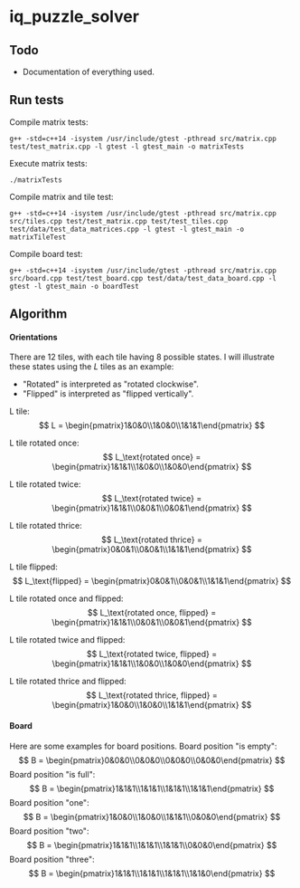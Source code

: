 # iq_puzzle_solver
## Todo
- Documentation of everything used.

## Run tests
Compile matrix tests:
```shell
g++ -std=c++14 -isystem /usr/include/gtest -pthread src/matrix.cpp test/test_matrix.cpp -l gtest -l gtest_main -o matrixTests
```
Execute matrix tests:
```shell
./matrixTests
```

Compile matrix and tile test:
```shell
g++ -std=c++14 -isystem /usr/include/gtest -pthread src/matrix.cpp src/tiles.cpp test/test_matrix.cpp test/test_tiles.cpp test/data/test_data_matrices.cpp -l gtest -l gtest_main -o matrixTileTest
```

Compile board test:
```shell
g++ -std=c++14 -isystem /usr/include/gtest -pthread src/matrix.cpp src/board.cpp test/test_board.cpp test/data/test_data_board.cpp -l gtest -l gtest_main -o boardTest
```

## Algorithm
#### Orientations
There are 12 tiles, with each tile having 8 possible states. I will illustrate these states using the $L$ tiles as an example:

- "Rotated" is interpreted as "rotated clockwise".
- "Flipped" is interpreted as "flipped vertically".

L tile:
$$
L = \begin{pmatrix}1&0&0\\1&0&0\\1&1&1\end{pmatrix}
$$

L tile rotated once:
$$
L_\text{rotated once} = \begin{pmatrix}1&1&1\\1&0&0\\1&0&0\end{pmatrix}
$$

L tile rotated twice:
$$
L_\text{rotated twice} = \begin{pmatrix}1&1&1\\0&0&1\\0&0&1\end{pmatrix}
$$

L tile rotated thrice:
$$
L_\text{rotated thrice} = \begin{pmatrix}0&0&1\\0&0&1\\1&1&1\end{pmatrix}
$$

L tile flipped:
$$
L_\text{flipped} = \begin{pmatrix}0&0&1\\0&0&1\\1&1&1\end{pmatrix}
$$

L tile rotated once and flipped:
$$
L_\text{rotated once, flipped} = \begin{pmatrix}1&1&1\\0&0&1\\0&0&1\end{pmatrix}
$$

L tile rotated twice and flipped:
$$
L_\text{rotated twice, flipped} = \begin{pmatrix}1&1&1\\1&0&0\\1&0&0\end{pmatrix}
$$

L tile rotated thrice and flipped:
$$
L_\text{rotated thrice, flipped} = \begin{pmatrix}1&0&0\\1&0&0\\1&1&1\end{pmatrix}
$$

#### Board
Here are some examples for board positions.
Board position "is empty":
$$
B = \begin{pmatrix}0&0&0\\0&0&0\\0&0&0\\0&0&0\end{pmatrix}
$$
Board position "is full":
$$
B = \begin{pmatrix}1&1&1\\1&1&1\\1&1&1\\1&1&1\end{pmatrix}
$$
Board position "one":
$$
B = \begin{pmatrix}1&0&0\\1&0&0\\1&1&1\\0&0&0\end{pmatrix}
$$
Board position "two":
$$
B = \begin{pmatrix}1&1&1\\1&1&1\\1&1&1\\0&0&0\end{pmatrix}
$$
Board position "three":
$$
B = \begin{pmatrix}1&1&1\\1&1&1\\1&1&1\\1&1&0\end{pmatrix}
$$
